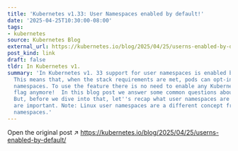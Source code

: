 ```yaml
---
title: 'Kubernetes v1.33: User Namespaces enabled by default!'
date: '2025-04-25T10:30:00-08:00'
tags:
- kubernetes
source: Kubernetes Blog
external_url: https://kubernetes.io/blog/2025/04/25/userns-enabled-by-default/
post_kind: link
draft: false
tldr: In Kubernetes v1.
summary: 'In Kubernetes v1. 33 support for user namespaces is enabled by default.
  This means that, when the stack requirements are met, pods can opt-in to use user
  namespaces. To use the feature there is no need to enable any Kubernetes feature
  flag anymore!  In this blog post we answer some common questions about user namespaces.
  But, before we dive into that, let''s recap what user namespaces are and why they
  are important. Note: Linux user namespaces are a different concept from Kubernetes
  namespaces.'
---
```

Open the original post ↗ https://kubernetes.io/blog/2025/04/25/userns-enabled-by-default/
